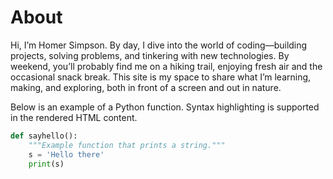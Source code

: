 # About

Hi, I’m Homer Simpson. By day, I dive into the world of coding—building projects, solving problems, and tinkering with new technologies. By weekend, you’ll probably find me on a hiking trail, enjoying fresh air and the occasional snack break. This site is my space to share what I’m learning, making, and exploring, both in front of a screen and out in nature.

Below is an example of a Python function. Syntax highlighting is supported in the rendered HTML content.

```python
def sayhello():
    """Example function that prints a string."""
    s = 'Hello there'
    print(s)
```

